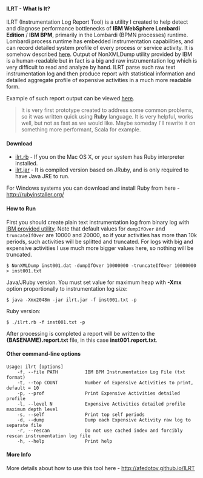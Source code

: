 #### ILRT - What Is It?

ILRT (Instrumentation Log Report Tool) is a utility I created to help detect and diagnose performance bottlenecks of __IBM WebSphere Lombardi Edition__ / __IBM BPM__, primarily in the Lombardi (BPMN processes) runtime. Lombardi process runtime has embedded instrumentation capabilities, and can record detailed system profile of every process or service activity. It is somehow described [here](http://www-01.ibm.com/support/docview.wss?uid=swg21613989). Оutput of NonXMLDump utility provided by IBM is a human-readable but in fact is a big and raw instrumentation log which is very difficult to read and analyze by hand. ILRT parse such raw text instrumentation log and then produce report with statistical information and detailed aggregate profile of expensive activities in a much more readable form.

Example of such report output can be viewed [here](example-reports/inst001.report.txt).

>It is very first prototype created to address some common problems, so it was written quick using __Ruby__ language. It is very helpful, works well, but not as fast as we would like. Maybe someday I'll rewrite it on something more performant, Scala for example.

#### Download

* [ilrt.rb](ilrt.rb) - If you on the Mac OS X, or your system has Ruby interpreter installed.
* [ilrt.jar](ilrt.jar) - It is compiled version based on JRuby, and is only required to have Java JRE to run.

For Windows systems you can download and install Ruby from here - http://rubyinstaller.org/

#### How to Run

First you should create plain text instrumentation log from binary log with [IBM provided utility](http://www-01.ibm.com/support/docview.wss?uid=swg21613989). Note that default values for `dumpIfOver` and `truncateIfOver` are 10000 and 20000, so if your activities has more than 10k periods, such activities will be splitted and truncated. For logs with big and expensive activities I use much more bigger values here, so nothing will be truncated.

```
$ NonXMLDump inst001.dat -dumpIfOver 10000000 -truncateIfOver 10000000 > inst001.txt
```

Java/JRuby version. You must set value for maximum heap with __-Xmx__ option proportionally to instrumentation log size:
```
$ java -Xmx2048m -jar ilrt.jar -f inst001.txt -p
```

Ruby version:
```
$ ./ilrt.rb -f inst001.txt -p
```

After processing is completed a report will be written to the __{BASENAME}.report.txt__ file, in this case __inst001.report.txt__.

#### Other command-line options

```
Usage: ilrt [options]
    -f, --file PATH          IBM BPM Instrumentation Log File (txt format)
    -t, --top COUNT          Number of Expensive Activities to print, default = 10
    -p, --prof               Print Expensive Activities detailed profile
    -l, --level N            Expensive Activities detailed profile maximum depth level
    -s, --self               Print top self periods
    -d, --dump               Dump each Expensive Activity raw log to separate file
    -r, --rescan             Do not use cached index and forcibly rescan instrumentation log file
    -h, --help               Print help
```

#### More Info

More details about how to use this tool here - http://afedotov.github.io/ILRT

